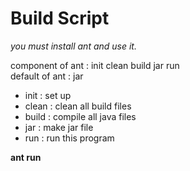 <h1>Build Script</h1>

  <i>you must install ant and use it.</i>
  
  component of ant : init clean build jar run<br>
  default of ant : jar
  
  * init  : set up
  * clean : clean all build files
  * build : compile all java files
  * jar   : make jar file
  * run   : run this program
  
   <strong>ant run</strong>

